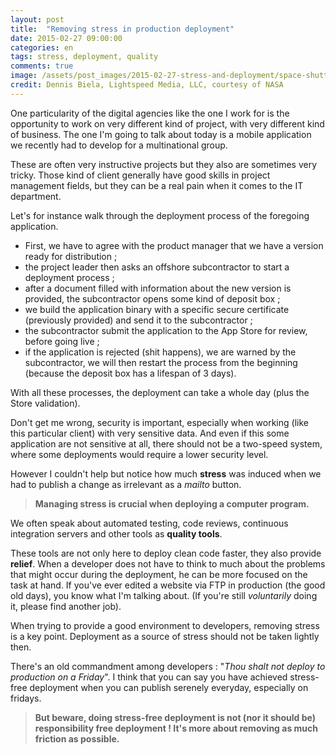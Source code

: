```yaml
---
layout: post
title:  "Removing stress in production deployment"
date: 2015-02-27 09:00:00
categories: en
tags: stress, deployment, quality
comments: true
image: /assets/post_images/2015-02-27-stress-and-deployment/space-shuttle-discovery-on-launch-pad.jpg
credit: Dennis Biela, Lightspeed Media, LLC, courtesy of NASA
---
```

One particularity of the digital agencies like the one I work for is the opportunity to work on very different kind of project, with very different kind of business.
The one I'm going to talk about today is a mobile application we recently had to develop for a multinational group.

These are often very instructive projects but they also are sometimes very tricky.
Those kind of client generally have good skills in project management fields, but they can be a real pain when it comes to the IT department.

Let's for instance walk through the deployment process of the foregoing application.

- First, we have to agree with the product manager that we have a version ready for distribution ;
- the project leader then asks an offshore subcontractor to start a deployment process ;
- after a document filled with information about the new version is provided, the subcontractor opens some kind of deposit box ;
- we build the application binary with a specific secure certificate (previously provided) and send it to the subcontractor ;
- the subcontractor submit the application to the App Store for review, before going live ;
- if the application is rejected (shit happens), we are warned by the subcontractor, we will then restart the process from the beginning (because the deposit box has a lifespan of 3 days).

With all these processes, the deployment can take a whole day (plus the Store validation).

Don't get me wrong, security is important, especially when working (like this particular client) with very sensitive data.
And even if this some application are not sensitive at all,
there should not be a two-speed system, where some deployments would require a lower security level.

However I couldn't help but notice how much **stress** was induced when we had to publish a change as irrelevant as a *mailto* button.

> **Managing stress is crucial when deploying a computer program.**

We often speak about automated testing, code reviews, continuous integration servers and other tools as **quality tools**.

These tools are not only here to deploy clean code faster, they also provide **relief**. When a developer does not have to think to much about the problems that might occur during the deployment,
he can be more focused on the task at hand. If you've ever edited a website via FTP in production (the good old days),
you know what I'm talking about. (If you're still _voluntarily_ doing it, please find another job). 

When trying to provide a good environment to developers, removing stress is a key point. 
Deployment as a source of stress should not be taken lightly then.
  
There's an old commandment among developers : "_Thou shalt not deploy to production on a Friday_". I think that you can say you have achieved
stress-free deployment when you can publish serenely everyday, especially on fridays.

> **But beware, doing stress-free deployment is not (nor it should be) responsibility free deployment ! It's more about removing as much friction as possible.**
